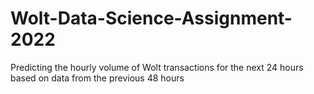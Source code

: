 # Wolt-Data-Science-Assignment-2022
Predicting the hourly volume of Wolt transactions for the next 24 hours based on data from the previous 48 hours
